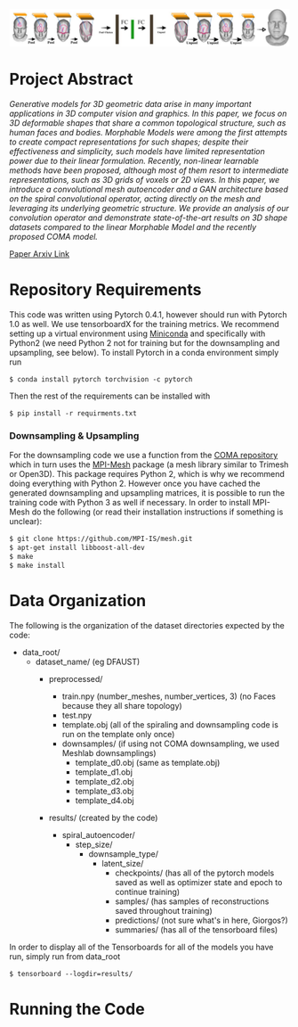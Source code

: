 

![Neural3DMM architecture](images/architecture_figure1.png "Neural3DMM architecture")

# Project Abstract 
*Generative models for 3D geometric data arise in many important applications in 3D computer vision and graphics. In this paper, we focus on 3D deformable shapes that share a common topological structure, such as human faces and bodies. Morphable Models were among the first attempts to create compact representations for such shapes; despite their effectiveness and simplicity, such models have limited representation power due to their linear formulation. Recently, non-linear learnable methods have been proposed, although most of them resort to intermediate representations, such as 3D grids of voxels or 2D views. In this paper, we introduce a convolutional mesh autoencoder and a GAN architecture based on the spiral convolutional operator, acting directly on the mesh and leveraging its underlying geometric structure. We provide an analysis of our convolution operator and demonstrate state-of-the-art results on 3D shape datasets compared to the linear Morphable Model and the recently proposed COMA model.* 

[Paper Arxiv Link](https://arxiv.org/abs/1905.02876)


# Repository Requirements

This code was written using Pytorch 0.4.1, however should run with Pytorch 1.0 as well. We use tensorboardX for the training metrics. We recommend setting up a virtual environment using [Miniconda](https://docs.conda.io/en/latest/miniconda.html) and specifically with Python2 (we need Python 2 not for training but for the downsampling and upsampling, see below). To install Pytorch in a conda environment simply run 

```
$ conda install pytorch torchvision -c pytorch
```

Then the rest of the requirements can be installed with 

```
$ pip install -r requirments.txt
```


### Downsampling & Upsampling
For the downsampling code we use a function from the [COMA repository](https://github.com/anuragranj/coma) which in turn uses the [MPI-Mesh](https://github.com/MPI-IS/mesh) package (a mesh library similar to Trimesh or Open3D). This package requires Python 2, which is why we recommend doing everything with Python 2. However once you have cached the generated downsampling and upsampling matrices, it is possible to run the training code with Python 3 as well if necessary. In order to install MPI-Mesh do the following (or read their installation instructions if something is unclear):

```
$ git clone https://github.com/MPI-IS/mesh.git
$ apt-get install libboost-all-dev
$ make
$ make install
```




# Data Organization

The following is the organization of the dataset directories expected by the code:

* data_root/
  * dataset_name/ (eg DFAUST)
    * preprocessed/
      * train.npy (number_meshes, number_vertices, 3) (no Faces because they all share topology)
      * test.npy 
      * template.obj (all of the spiraling and downsampling code is run on the template only once)
      * downsamples/ (if using not COMA downsampling, we used Meshlab downsamplings)
        * template_d0.obj (same as template.obj)
        * template_d1.obj
        * template_d2.obj
        * template_d3.obj
        * template_d4.obj
    
      
    * results/ (created by the code)
      * spiral_autoencoder/
        * step_size/
          * downsample_type/
            * latent_size/
                * checkpoints/ (has all of the pytorch models saved as well as optimizer state and epoch to continue training)
                * samples/ (has samples of reconstructions saved throughout training)
                * predictions/ (not sure what's in here, Giorgos?)
                * summaries/ (has all of the tensorboard files)

In order to display all of the Tensorboards for all of the models you have run, simply run from data_root

```
$ tensorboard --logdir=results/
```

# Running the Code


